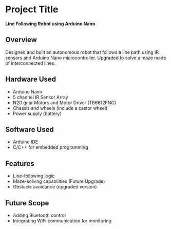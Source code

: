 # Project Title

**Line Following Robot using Arduino Nano**

## Overview
Designed and built an autonomous robot that follows a line path using IR sensors and Arduino Nano microcontroller. Upgraded to solve a maze made of interconnected lines.

## Hardware Used
- Arduino Nano
- 5 channel IR Sensor Array
- N20 gear Motors and Motor Driver (TB6612FNG)
- Chassis and wheels (include a castor wheel)
- Power supply (battery)

## Software Used
- Arduino IDE
- C/C++ for embedded programming

## Features
- Line-following logic
- Maze-solving capabilities (Future Upgrade)
- Obstacle avoidance (upgraded version)

## Future Scope
- Adding Bluetooth control
- Integrating WiFi communication for monitoring
